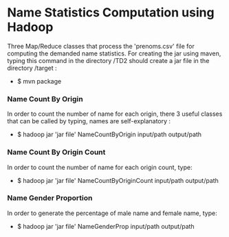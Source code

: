 # Name Statistics Computation using Hadoop

Three Map/Reduce classes that process the 'prenoms.csv' file for computing the demanded name statistics. For creating the jar using maven, typing this command in the directory /TD2 should create a jar file in the directory /target :
- $ mvn package

### Name Count By Origin
In order to count the number of name for each origin, there 3 useful classes that can be called by typing, names are self-explanatory :
- $ hadoop jar 'jar file' NameCountByOrigin input/path output/path

### Name Count By Origin Count
In order to count the number of name for each origin count, type:
- $ hadoop jar 'jar file' NameCountByOriginCount input/path output/path

### Name Gender Proportion
In order to generate the percentage of male name and female name, type:
- $ hadoop jar 'jar file' NameGenderProp input/path output/path
